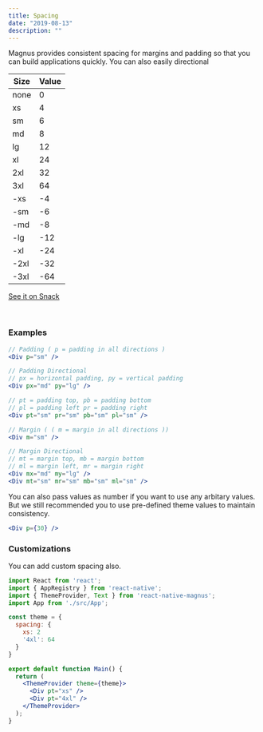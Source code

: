 ```yaml
---
title: Spacing
date: "2019-08-13"
description: ""
---
```


Magnus provides consistent spacing for margins and padding so that you can build applications quickly. You can also easily directional

| Size | Value |
| ---- | ----- |
| none | 0     |
| xs   | 4     |
| sm   | 6     |
| md   | 8     |
| lg   | 12    |
| xl   | 24    |
| 2xl  | 32    |
| 3xl  | 64    |
| -xs  | -4    |
| -sm  | -6    |
| -md  | -8    |
| -lg  | -12   |
| -xl  | -24   |
| -2xl | -32   |
| -3xl | -64   |

<a href="https://snack.expo.io/@pawankumar2901/magnus---spacing" target="_blank">See it on Snack</a>

<br>

### Examples

```jsx
// Padding ( p = padding in all directions )
<Div p="sm" />

// Padding Directional
// px = horizontal padding, py = vertical padding
<Div px="md" py="lg" />

// pt = padding top, pb = padding bottom
// pl = padding left pr = padding right
<Div pt="sm" pr="sm" pb="sm" pl="sm" />

// Margin ( ( m = margin in all directions ))
<Div m="sm" />

// Margin Directional
// mt = margin top, mb = margin bottom
// ml = margin left, mr = margin right
<Div mx="md" my="lg" />
<Div mt="sm" mr="sm" mb="sm" ml="sm" />
```

You can also pass values as number if you want to use any arbitary values. But we still recommended you to use pre-defined theme values to maintain consistency.

```jsx
<Div p={30} />
```

### Customizations

You can add custom spacing also.

```jsx
import React from 'react';
import { AppRegistry } from 'react-native';
import { ThemeProvider, Text } from 'react-native-magnus';
import App from './src/App';

const theme = {
  spacing: {
    xs: 2
    '4xl': 64
  }
}

export default function Main() {
  return (
    <ThemeProvider theme={theme}>
      <Div pt="xs" />
      <Div pt="4xl" />
    </ThemeProvider>
  );
}
```
